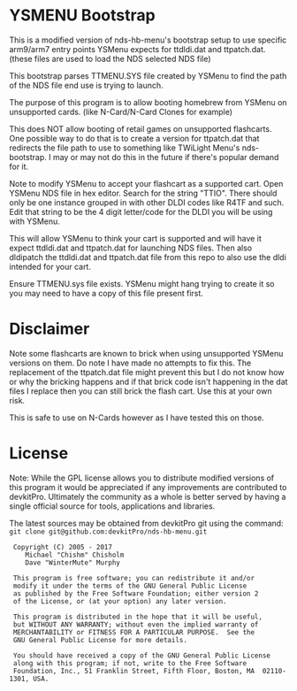 # YSMENU Bootstrap

This is a modified version of nds-hb-menu's bootstrap setup to use specific arm9/arm7 entry points YSMenu expects for ttdldi.dat and ttpatch.dat. (these files are used to load the NDS selected NDS file)

This bootstrap parses TTMENU.SYS file created by YSMenu to find the path of the NDS file end use is trying to launch.

The purpose of this program is to allow booting homebrew from YSMenu on unsupported cards. (like N-Card/N-Card Clones for example)

This does NOT allow booting of retail games on unsupported flashcarts. One possible way to do that is to create a version for ttpatch.dat that redirects the file path to use to something like TWiLight Menu's nds-bootstrap. I may or may not do this in the future if there's popular demand for it.


Note to modify YSMenu to accept your flashcart as a supported cart. Open YSMenu NDS file in hex editor. Search for the string "TTIO". There should only be one instance grouped in with other DLDI codes like R4TF and such. Edit that string to be the 4 digit letter/code for the DLDI you will be using with YSMenu.

This will allow YSMenu to think your cart is supported and will have it expect ttdldi.dat and ttpatch.dat for launching NDS files. Then also dldipatch the ttdldi.dat and ttpatch.dat file from this repo to also use the dldi intended for your cart.

Ensure TTMENU.sys file exists. YSMenu might hang trying to create it so you may need to have a copy of this file present first.


# Disclaimer

Note some flashcarts are known to brick when using unsupported YSMenu versions on them. Do note I have made no attempts to fix this. The replacement of the ttpatch.dat file might prevent this but I do not know how or why the bricking happens and if that brick code isn't happening in the dat files I replace then you can still brick the flash cart. Use this at your own risk.

This is safe to use on N-Cards however as I have tested this on those.


# License
Note: While the GPL license allows you to distribute modified versions of this program it would be appreciated if any improvements are contributed to devkitPro. Ultimately the community as a whole is better served by having a single official source for tools, applications and libraries.

The latest sources may be obtained from devkitPro git using the command: `git clone git@github.com:devkitPro/nds-hb-menu.git`

```
 Copyright (C) 2005 - 2017
	Michael "Chishm" Chisholm
	Dave "WinterMute" Murphy

 This program is free software; you can redistribute it and/or
 modify it under the terms of the GNU General Public License
 as published by the Free Software Foundation; either version 2
 of the License, or (at your option) any later version.

 This program is distributed in the hope that it will be useful,
 but WITHOUT ANY WARRANTY; without even the implied warranty of
 MERCHANTABILITY or FITNESS FOR A PARTICULAR PURPOSE.  See the
 GNU General Public License for more details.

 You should have received a copy of the GNU General Public License
 along with this program; if not, write to the Free Software
 Foundation, Inc., 51 Franklin Street, Fifth Floor, Boston, MA  02110-1301, USA.
 ```

